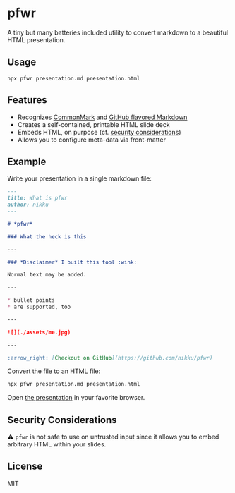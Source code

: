 # pfwr

A tiny but many batteries included utility to convert markdown to a beautiful HTML presentation.


## Usage

```
npx pfwr presentation.md presentation.html
```

## Features

* Recognizes [CommonMark](https://commonmark.org/) and [GitHub flavored Markdown](https://github.github.com/gfm/)
* Creates a self-contained, printable HTML slide deck
* Embeds HTML, on purpose (cf. [security considerations](#security-considerations))
* Allows you to configure meta-data via front-matter


## Example

Write your presentation in a single markdown file:

```markdown
---
title: What is pfwr
author: nikku
---

# *pfwr*

### What the heck is this

---

### *Disclaimer* I built this tool :wink:

Normal text may be added.

---

* bullet points
* are supported, too

---

![](./assets/me.jpg)

---

:arrow_right: [Checkout on GitHub](https://github.com/nikku/pfwr)
```

Convert the file to an HTML file:

```sh
npx pfwr presentation.md presentation.html
```

Open [the presentation](https://cdn.statically.io/gh/nikku/pfwr/v0.0.3/example/presentation.html) in your favorite browser.


## Security Considerations

:warning: `pfwr` is not safe to use on untrusted input since it allows you to embed arbitrary HTML within your slides.


## License

MIT
